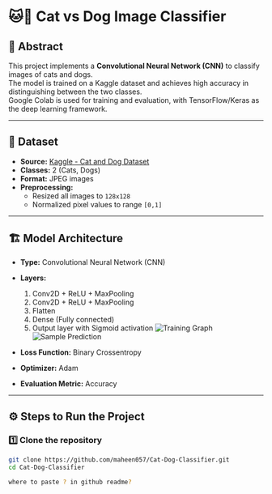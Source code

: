 # 🐱🐶 Cat vs Dog Image Classifier

## 📌 Abstract
This project implements a **Convolutional Neural Network (CNN)** to classify images of cats and dogs.  
The model is trained on a Kaggle dataset and achieves high accuracy in distinguishing between the two classes.  
Google Colab is used for training and evaluation, with TensorFlow/Keras as the deep learning framework.

---

## 📂 Dataset
- **Source:** [Kaggle - Cat and Dog Dataset](https://www.kaggle.com/datasets/tongpython/cat-and-dog)
- **Classes:** 2 (Cats, Dogs)
- **Format:** JPEG images
- **Preprocessing:**
  - Resized all images to `128x128`
  - Normalized pixel values to range `[0,1]`

---

## 🏗 Model Architecture
- **Type:** Convolutional Neural Network (CNN)
- **Layers:**
  1. Conv2D + ReLU + MaxPooling
  2. Conv2D + ReLU + MaxPooling
  3. Flatten
  4. Dense (Fully connected)
  5. Output layer with Sigmoid activation
    ![Training Graph](screenshots/training_graph.png)
    ![Sample Prediction](screenshots/sample_prediction.png)

- **Loss Function:** Binary Crossentropy
- **Optimizer:** Adam
- **Evaluation Metric:** Accuracy

---

## ⚙️ Steps to Run the Project

### 1️⃣ Clone the repository
```bash
git clone https://github.com/maheen057/Cat-Dog-Classifier.git
cd Cat-Dog-Classifier

where to paste ? in github readme?
